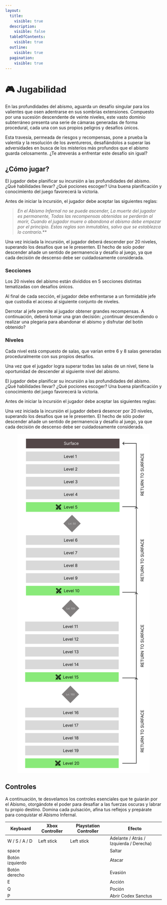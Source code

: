 ```yaml
---
layout:
  title:
    visible: true
  description:
    visible: false
  tableOfContents:
    visible: true
  outline:
    visible: true
  pagination:
    visible: true
---
```


# 🎮 Jugabilidad

En las profundidades del abismo, aguarda un desafío singular para los valientes que osen adentrarse en sus sombrías extensiones. Compuesto por una sucesión descendente de veinte niveles, este vasto dominio subterráneo presenta una serie de cámaras generadas de forma procedural, cada una con sus propios peligros y desafíos únicos.

Esta travesía, permeada de riesgos y recompensas, pone a prueba la valentía y la resolución de los aventureros, desafiándolos a superar las adversidades en busca de los misterios más profundos que el abismo guarda celosamente. ¿Te atreverás a enfrentar este desafío sin igual?

## **¿Cómo jugar?**

El jugador debe planificar su incursión a las profundidades del abismo. ¿Qué habilidades llevar? ¿Qué pociones escoger? Una buena planificación y conocimiento del juego favorecerá la victoria.

Antes de iniciar la incursión, el jugador debe aceptar las siguientes reglas:

> _En el Abismo Infernal no se puede ascender, La muerte del jugador es permanente, Todas las recompensas obtenidas se perderán al morir, Cuando el jugador muere o abandona el abismo debe empezar por el principio. Estas reglas son inmutables, salvo que se establezca lo contrario._\*\*

Una vez iniciada la incursión, el jugador deberá descender por 20 niveles, superando los desafíos que se le presenten. El hecho de solo poder descender añade un sentido de permanencia y desafío al juego, ya que cada decisión de descenso debe ser cuidadosamente considerada.

### **Secciones**

Los 20 niveles del abismo están divididos en 5 secciones distintas tematizadas con desafíos únicos.

Al final de cada sección, el jugador debe enfrentarse a un formidable jefe que custodia el acceso al siguiente conjunto de niveles.

Derrotar al jefe permite al jugador obtener grandes recompensas. A continuación, deberá tomar una gran decisión: ¿continuar descendiendo o realizar una plegaria para abandonar el abismo y disfrutar del botín obtenido?

### **Niveles**

Cada nivel está compuesto de salas, que varían entre 6 y 8 salas generadas proceduralmente con sus propios desafíos.

Una vez que el jugador logra superar todas las salas de un nivel, tiene la oportunidad de descender al siguiente nivel del abismo.

El jugador debe planificar su incursión a las profundidades del abismo. ¿Qué habilidades llevar? ¿Qué pociones escoger? Una buena planificación y conocimiento del juego favorecerá la victoria.

Antes de iniciar la incursión el jugador debe aceptar las siguientes reglas:

Una vez iniciada la incursión el jugador deberá desencer por 20 niveles, superando los desafios que se le presenten. El hecho de sólo poder descender añade un sentido de permanencia y desafío al juego, ya que cada decisión de descenso debe ser cuidadosamente considerada.

<figure><img src="../.gitbook/assets/image.png" alt="" width="486"><figcaption></figcaption></figure>

## Controles

A continuación, te desvelamos los controles esenciales que te guiarán por el Abismo, otorgándote el poder para desafiar a las fuerzas oscuras y labrar tu propio destino. Domina cada pulsación, afina tus reflejos y prepárate para conquistar el Abismo Infernal.

| Keyboard        | Xbox Controller | Playstation Controller | Efecto                                  |
| --------------- | --------------- | ---------------------- | --------------------------------------- |
| W / S / A / D   | Left stick      | Left stick             | Adelante / Atrás / Izquierda / Derecha) |
| space           |                 |                        | Saltar                                  |
| Botón izquierdo |                 |                        | Atacar                                  |
| Botón derecho   |                 |                        | Evasión                                 |
| E               |                 |                        | Acción                                  |
| Q               |                 |                        | Poción                                  |
| P               |                 |                        | Abrir Codex Sanctus                     |
